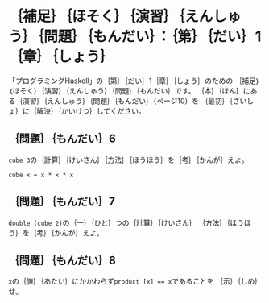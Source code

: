 ｛補足｝｛ほそく｝｛演習｝｛えんしゅう｝｛問題｝｛もんだい｝：｛第｝｛だい｝1｛章｝｛しょう｝
=============================================================================================

「プログラミングHaskell」の｛第｝｛だい｝1｛章｝｛しょう｝のための
｛補足｝｛ほそく｝｛演習｝｛えんしゅう｝｛問題｝｛もんだい｝です。
｛本｝｛ほん｝にある｛演習｝｛えんしゅう｝｛問題｝｛もんだい｝（ページ10）を
｛最初｝｛さいしょ｝に｛解決｝｛かいけつ｝してください。

｛問題｝｛もんだい｝6
---------------------

`cube 3`の｛計算｝｛けいさん｝｛方法｝｛ほうほう｝を｛考｝｛かんが｝えよ。

    cube x = x * x * x

｛問題｝｛もんだい｝7
---------------------

`double (cube 2)`の｛一｝｛ひと｝つの｛計算｝｛けいさん｝
｛方法｝｛ほうほう｝を｛考｝｛かんが｝えよ。

｛問題｝｛もんだい｝8
---------------------

`x`の｛値｝｛あたい｝にかかわらず`product [x] == x`であることを
｛示｝｛しめ｝せ。
